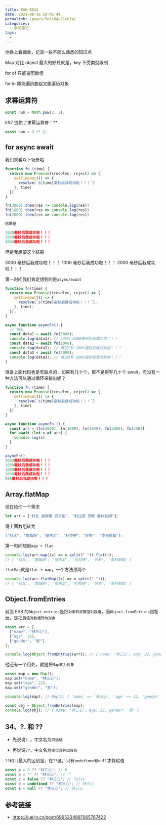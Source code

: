 ```yaml
---
title: ES6-ES12
date: 2021-08-16 10:46:49
permalink: /pages/9e1a84c81eb14/
categories:
  - 学习笔记
tags:
  -
---
```


地铁上看掘金，记录一些不那么熟悉的知识点

<!-- more -->

Map 对比 object 最大的好处就是，key 不受类型限制

for of 只能遍历数组

for in 即能遍历数组又能遍历对象

## 求幂运算符

```js
const num = Math.pow(3, 2);
```

ES7 提供了求幂运算符：\*\*

```js
const num = 3 ** 2;
```

## for async await

我们来看以下场景哈

```js
function fn (time) {
  return new Promise((resolve, reject) => {
    setTimeout(() => {
      resolve(`${time}毫秒后我成功啦！！！`)
    }, time)
  })
}

fn(3000).then(res => console.log(res))
fn(1000).then(res => console.log(res))
fn(2000).then(res => console.log(res))

结果是

1000毫秒后我成功啦！！！
2000毫秒后我成功啦！！！
3000毫秒后我成功啦！！！

```

但是我想要这个结果

3000 毫秒后我成功啦！！！
1000 毫秒后我成功啦！！！
2000 毫秒后我成功啦！！！

第一时间我们肯定想到的是`async/await`

```js
function fn(time) {
  return new Promise((resolve, reject) => {
    setTimeout(() => {
      resolve(`${time}毫秒后我成功啦！！！`);
    }, time);
  });
}

async function asyncFn() {
  // 排队
  const data1 = await fn(3000);
  console.log(data1); // 3秒后 3000毫秒后我成功啦！！！
  const data2 = await fn(1000);
  console.log(data2); // 再过1秒 1000毫秒后我成功啦！！！
  const data3 = await fn(2000);
  console.log(data3); // 再过2秒 2000毫秒后我成功啦！！！
}
```

但是上面代码也是有缺点的，如果有几十个，那不是得写几十个 await，有没有一种方法可以通过循环来输出呢？

```js
function fn (time) {
  return new Promise((resolve, reject) => {
    setTimeout(() => {
      resolve(`${time}毫秒后我成功啦！！！`)
    }, time)
  })
}

async function asyncFn () {
  const arr = [fn(3000), fn(1000), fn(1000), fn(2000), fn(500)]
  for await (let x of arr) {
    console.log(x)
  }
}

asyncFn()
3000毫秒后我成功啦！！！
1000毫秒后我成功啦！！！
1000毫秒后我成功啦！！！
2000毫秒后我成功啦！！！
500毫秒后我成功啦！！！

```

## Array.flatMap

现在给你一个需求

```js
let arr = ["科比 詹姆斯 安东尼", "利拉德 罗斯 麦科勒姆"];
```

将上面数组转为

```js
["科比", "詹姆斯", "安东尼", "利拉德", "罗斯", "麦科勒姆"];
```

第一时间想到`map + flat`

```js
console.log(arr.map((x) => x.split(" ")).flat());
// [ '科比', '詹姆斯', '安东尼', '利拉德', '罗斯', '麦科勒姆' ]
```

`flatMap`就是`flat + map`，一个方法顶两个

```js
console.log(arr.flatMap((x) => x.split(" ")));
// [ '科比', '詹姆斯', '安东尼', '利拉德', '罗斯', '麦科勒姆' ]
```

## Object.fromEntries

前面 ES8 的`Object.entries`是把`对象转成键值对数组`，而`Object.fromEntries`则相反，是把`键值对数组转为对象`

```js
const arr = [
  ["name", "林三心"],
  ["age", 22],
  ["gender", "男"],
];

console.log(Object.fromEntries(arr)); // { name: '林三心', age: 22, gender: '男' }
```

他还有一个用处，就是把`Map转为对象`

```js
const map = new Map();
map.set("name", "林三心");
map.set("age", 22);
map.set("gender", "男");

console.log(map); // Map(3) { 'name' => '林三心', 'age' => 22, 'gender' => '男' }

const obj = Object.fromEntries(map);
console.log(obj); // { name: '林三心', age: 22, gender: '男' }
```

## 34、?. 和 ??

- 先说说`?.`，中文名为`可选链`

- 再说说`??`，中文名为`空位合并运算符`

`??`和`||`最大的区别是，在`??`这，只有`undefined和null`才算假值

```js
const a = 0 ?? "林三心"; // 0
const b = "" ?? "林三心"; // ''
const c = false ?? "林三心"; // false
const d = undefined ?? "林三心"; // 林三心
const e = null ?? "林三心"; // 林三心
```

## 参考链接

- <https://juejin.cn/post/6995334897065787422>

